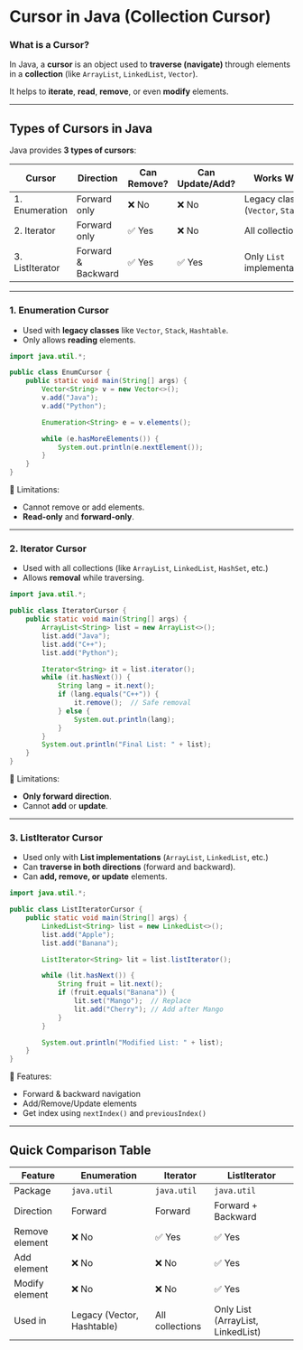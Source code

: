 

# **Cursor in Java (Collection Cursor)**

###  **What is a Cursor?**

In Java, a **cursor** is an object used to **traverse (navigate)** through elements in a **collection** (like `ArrayList`, `LinkedList`, `Vector`).

It helps to **iterate**, **read**, **remove**, or even **modify** elements.

---

##  **Types of Cursors in Java**

Java provides **3 types of cursors**:

| Cursor          | Direction          | Can Remove? | Can Update/Add? | Works With                         |
| --------------- | ------------------ | ----------- | --------------- | ---------------------------------- |
| 1. Enumeration  | Forward only       | ❌ No        | ❌ No            | Legacy classes (`Vector`, `Stack`) |
| 2. Iterator     | Forward only       | ✅ Yes       | ❌ No            | All collections                    |
| 3. ListIterator | Forward & Backward | ✅ Yes       | ✅ Yes           | Only `List` implementations        |

---

###  **1. Enumeration Cursor**

* Used with **legacy classes** like `Vector`, `Stack`, `Hashtable`.
* Only allows **reading** elements.

```java
import java.util.*;

public class EnumCursor {
    public static void main(String[] args) {
        Vector<String> v = new Vector<>();
        v.add("Java");
        v.add("Python");

        Enumeration<String> e = v.elements();

        while (e.hasMoreElements()) {
            System.out.println(e.nextElement());
        }
    }
}
```

🔸 Limitations:

* Cannot remove or add elements.
* **Read-only** and **forward-only**.

---

###  **2. Iterator Cursor**

* Used with all collections (like `ArrayList`, `LinkedList`, `HashSet`, etc.)
* Allows **removal** while traversing.

```java
import java.util.*;

public class IteratorCursor {
    public static void main(String[] args) {
        ArrayList<String> list = new ArrayList<>();
        list.add("Java");
        list.add("C++");
        list.add("Python");

        Iterator<String> it = list.iterator();
        while (it.hasNext()) {
            String lang = it.next();
            if (lang.equals("C++")) {
                it.remove();  // Safe removal
            } else {
                System.out.println(lang);
            }
        }
        System.out.println("Final List: " + list);
    }
}
```

🔸 Limitations:

* **Only forward direction**.
* Cannot **add** or **update**.

---

###  **3. ListIterator Cursor**

* Used only with **List implementations** (`ArrayList`, `LinkedList`, etc.)
* Can **traverse in both directions** (forward and backward).
* Can **add, remove, or update** elements.

```java
import java.util.*;

public class ListIteratorCursor {
    public static void main(String[] args) {
        LinkedList<String> list = new LinkedList<>();
        list.add("Apple");
        list.add("Banana");

        ListIterator<String> lit = list.listIterator();

        while (lit.hasNext()) {
            String fruit = lit.next();
            if (fruit.equals("Banana")) {
                lit.set("Mango");  // Replace
                lit.add("Cherry"); // Add after Mango
            }
        }

        System.out.println("Modified List: " + list);
    }
}
```

🔸 Features:

*  Forward & backward navigation
*  Add/Remove/Update elements
*  Get index using `nextIndex()` and `previousIndex()`

---

## **Quick Comparison Table**

| Feature        | Enumeration                | Iterator        | ListIterator                      |
| -------------- | -------------------------- | --------------- | --------------------------------- |
| Package        | `java.util`                | `java.util`     | `java.util`                       |
| Direction      | Forward                    | Forward         | Forward + Backward                |
| Remove element | ❌ No                       | ✅ Yes           | ✅ Yes                             |
| Add element    | ❌ No                       | ❌ No            | ✅ Yes                             |
| Modify element | ❌ No                       | ❌ No            | ✅ Yes                             |
| Used in        | Legacy (Vector, Hashtable) | All collections | Only List (ArrayList, LinkedList) |
